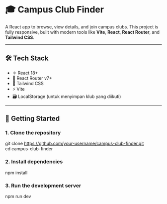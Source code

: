 # 🎓 Campus Club Finder

A React app to browse, view details, and join campus clubs. This project is fully responsive, built with modern tools like **Vite**, **React**, **React Router**, and **Tailwind CSS**.

---

## 🛠 Tech Stack

- ⚛️ React 18+
- 🔀 React Router v7+
- 🎨 Tailwind CSS
- ⚡ Vite
- 🗃 LocalStorage (untuk menyimpan klub yang diikuti)

---

## 🚀 Getting Started

### 1. Clone the repository

git clone https://github.com/your-username/campus-club-finder.git <br>
cd campus-club-finder

### 2. Install dependencies

npm install

### 3. Run the development server

npm run dev
